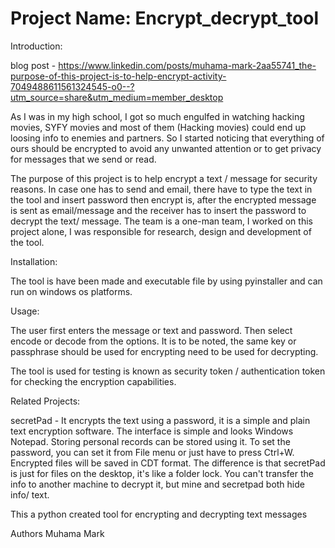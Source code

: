 # Project Name: Encrypt_decrypt_tool

Introduction:

blog post - https://www.linkedin.com/posts/muhama-mark-2aa55741_the-purpose-of-this-project-is-to-help-encrypt-activity-7049488611561324545-o0--?utm_source=share&utm_medium=member_desktop

As I was in my high school, I got so much engulfed in watching hacking movies, SYFY movies and most of them (Hacking movies) could end up loosing info to enemies and partners. So I started noticing that everything of ours should be encrypted to avoid any unwanted attention or to get privacy for messages that we send or read.

The purpose of this project is to help encrypt a text / message for security reasons. In case one has to send and email, there have to type the text in the tool and insert password then encrypt is, after the encrypted message is sent as email/message and the receiver has to insert the password to decrypt the text/ message.
The team is a one-man team, I worked on this project alone, I was responsible for research, design and development of the tool.

Installation:

The tool is have been made and executable file by using pyinstaller and can run on windows os platforms.

Usage:

The user first enters the message or text and password. Then select encode or decode from the options. It is to be noted, the same key or passphrase should be used for encrypting need to be used for decrypting.

The tool is used for testing is known as security token / authentication token for checking the encryption capabilities.

Related Projects:

secretPad - It encrypts the text using a password, it is a simple and plain text encryption software. The interface is simple and looks Windows Notepad. Storing personal records can be stored using it. To set the password, you can set it from File menu or just have to press Ctrl+W. Encrypted files will be saved in CDT format. 
The difference is that secretPad is just for files on the desktop, it's like a folder lock. You can't transfer the info to another machine to decrypt it, but mine and secretpad both hide info/ text.



This a python created tool for encrypting and decrypting text messages

Authors
Muhama Mark

